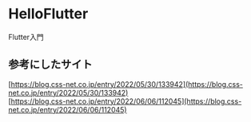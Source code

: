 # HelloFlutter
Flutter入門

## 参考にしたサイト
[https://blog.css-net.co.jp/entry/2022/05/30/133942](https://blog.css-net.co.jp/entry/2022/05/30/133942)  
[https://blog.css-net.co.jp/entry/2022/06/06/112045](https://blog.css-net.co.jp/entry/2022/06/06/112045)
